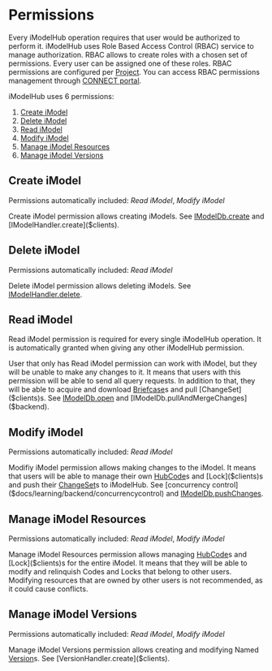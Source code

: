 # Permissions
Every iModelHub operation requires that user would be authorized to perform it. iModelHub uses Role Based Access Control (RBAC) service to manage authorization. RBAC allows to create roles with a chosen set of permissions. Every user can be assigned one of these roles. RBAC permissions are configured per [Project]($clients). You can access RBAC permissions management through [CONNECT portal](https://connect.bentley.com).

iModelHub uses 6 permissions:
1. [Create iModel](#create-imodel)
2. [Delete iModel](#delete-imodel)
3. [Read iModel](#read-imodel)
4. [Modify iModel](#modify-imodel)
5. [Manage iModel Resources](#manage-imodel-resources)
6. [Manage iModel Versions](#manage-imodel-resources)

## Create iModel
Permissions automatically included: _Read iModel_, _Modify iModel_

Create iModel permission allows creating iModels. See [IModelDb.create]($backend) and [IModelHandler.create]($clients).

## Delete iModel
Permissions automatically included: _Read iModel_

Delete iModel permission allows deleting iModels. See [IModelHandler.delete]($clients).

## Read iModel
Read iModel permission is required for every single iModelHub operation. It is automatically granted when giving any other iModelHub permission.

User that only has Read iModel permission can work with iModel, but they will be unable to make any changes to it. It means that users with this permission will be able to send all query requests. In addition to that, they will be able to acquire and download [Briefcase]($clients)s and pull [ChangeSet]($clients)s. See [IModelDb.open]($backend) and [IModelDb.pullAndMergeChanges]($backend).

## Modify iModel
Permissions automatically included: _Read iModel_

Modifiy iModel permission allows making changes to the iModel. It means that users will be able to manage their own [HubCode]($clients)s and [Lock]($clients)s and push their [ChangeSet]($clients)s to iModelHub. See [concurrency control]($docs/learning/backend/concurrencycontrol) and [IModelDb.pushChanges]($backend).

## Manage iModel Resources
Permissions automatically included: _Read iModel_, _Modify iModel_

Manage iModel Resources permission allows managing [HubCode]($clients)s and [Lock]($clients)s for the entire iModel. It means that they will be able to modify and relinquish Codes and Locks that belong to other users. Modifying resources that are owned by other users is not recommended, as it could cause conflicts.

## Manage iModel Versions
Permissions automatically included: _Read iModel_, _Modify iModel_

Manage iModel Versions permission allows creating and modifying Named [Version]($clients)s. See [VersionHandler.create]($clients).